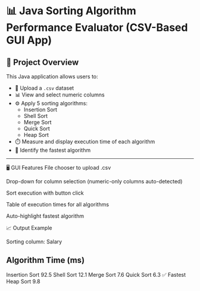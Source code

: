 # 📊 Java Sorting Algorithm Performance Evaluator (CSV-Based GUI App)

## 🧩 Project Overview

This Java application allows users to:

- 📁 Upload a `.csv` dataset
- 📊 View and select numeric columns
- ⚙️ Apply 5 sorting algorithms:
  - Insertion Sort
  - Shell Sort
  - Merge Sort
  - Quick Sort
  - Heap Sort
- ⏱️ Measure and display execution time of each algorithm
- 🥇 Identify the fastest algorithm

---

🖥️ GUI Features
File chooser to upload .csv

Drop-down for column selection (numeric-only columns auto-detected)

Sort execution with button click

Table of execution times for all algorithms

Auto-highlight fastest algorithm

📈 Output Example

Sorting column: Salary

Algorithm        Time (ms)
---------------------------
Insertion Sort   92.5
Shell Sort       12.1
Merge Sort       7.6
Quick Sort       6.3   ✅ Fastest
Heap Sort        9.8



